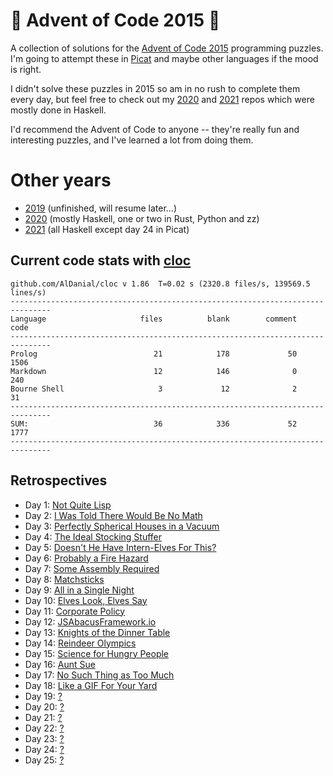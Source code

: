 # 🎄 Advent of Code 2015 🎄

A collection of solutions for the [Advent of Code 2015](https://adventofcode.com/2015/) programming puzzles. I'm going to attempt these in [Picat](http://picat-lang.org) and maybe other languages if the mood is right.

I didn't solve these puzzles in 2015 so am in no rush to complete them every day, but feel free to check out my [2020](https://github.com/DestyNova/advent_of_code_2020) and [2021](https://github.com/DestyNova/advent_of_code_2021) repos which were mostly done in Haskell.

I'd recommend the Advent of Code to anyone -- they're really fun and interesting puzzles, and I've learned a lot from doing them.

# Other years

* [2019](https://github.com/DestyNova/advent_of_code_2019) (unfinished, will resume later...)
* [2020](https://github.com/DestyNova/advent_of_code_2020) (mostly Haskell, one or two in Rust, Python and zz)
* [2021](https://github.com/DestyNova/advent_of_code_2021) (all Haskell except day 24 in Picat)

## Current code stats with [cloc](https://github.com/AlDanial/cloc)

```
github.com/AlDanial/cloc v 1.86  T=0.02 s (2320.8 files/s, 139569.5 lines/s)
-------------------------------------------------------------------------------
Language                     files          blank        comment           code
-------------------------------------------------------------------------------
Prolog                          21            178             50           1506
Markdown                        12            146              0            240
Bourne Shell                     3             12              2             31
-------------------------------------------------------------------------------
SUM:                            36            336             52           1777
-------------------------------------------------------------------------------
```

## Retrospectives

* Day 1: [Not Quite Lisp](https://github.com/DestyNova/advent_of_code_2015/blob/main/1)
* Day 2: [I Was Told There Would Be No Math](https://github.com/DestyNova/advent_of_code_2015/blob/main/2)
* Day 3: [Perfectly Spherical Houses in a Vacuum](https://github.com/DestyNova/advent_of_code_2015/blob/main/3)
* Day 4: [The Ideal Stocking Stuffer](https://github.com/DestyNova/advent_of_code_2015/blob/main/4)
* Day 5: [Doesn't He Have Intern-Elves For This?](https://github.com/DestyNova/advent_of_code_2015/blob/main/5)
* Day 6: [Probably a Fire Hazard](https://github.com/DestyNova/advent_of_code_2015/blob/main/6)
* Day 7: [Some Assembly Required](https://github.com/DestyNova/advent_of_code_2015/blob/main/7)
* Day 8: [Matchsticks](https://github.com/DestyNova/advent_of_code_2015/blob/main/8)
* Day 9: [All in a Single Night](https://github.com/DestyNova/advent_of_code_2015/blob/main/9)
* Day 10: [Elves Look, Elves Say](https://github.com/DestyNova/advent_of_code_2015/blob/main/10)
* Day 11: [Corporate Policy](https://github.com/DestyNova/advent_of_code_2015/blob/main/11)
* Day 12: [JSAbacusFramework.io](https://github.com/DestyNova/advent_of_code_2015/blob/main/12)
* Day 13: [Knights of the Dinner Table](https://github.com/DestyNova/advent_of_code_2015/blob/main/13)
* Day 14: [Reindeer Olympics](https://github.com/DestyNova/advent_of_code_2015/blob/main/14)
* Day 15: [Science for Hungry People](https://github.com/DestyNova/advent_of_code_2015/blob/main/15)
* Day 16: [Aunt Sue](https://github.com/DestyNova/advent_of_code_2015/blob/main/16)
* Day 17: [No Such Thing as Too Much](https://github.com/DestyNova/advent_of_code_2015/blob/main/17)
* Day 18: [Like a GIF For Your Yard](https://github.com/DestyNova/advent_of_code_2015/blob/main/18)
* Day 19: [?](https://github.com/DestyNova/advent_of_code_2015/blob/main/19)
* Day 20: [?](https://github.com/DestyNova/advent_of_code_2015/blob/main/20)
* Day 21: [?](https://github.com/DestyNova/advent_of_code_2015/blob/main/21)
* Day 22: [?](https://github.com/DestyNova/advent_of_code_2015/blob/main/22)
* Day 23: [?](https://github.com/DestyNova/advent_of_code_2023/blob/main/23)
* Day 24: [?](https://github.com/DestyNova/advent_of_code_2015/blob/main/24)
* Day 25: [?](https://github.com/DestyNova/advent_of_code_2015/blob/main/25)
